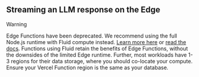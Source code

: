 ## Streaming an LLM response on the Edge

> [!WARNING]  
> Edge Functions have been deprecated. We recommend using the full Node.js runtime with Fluid compute instead. [Learn more here](https://www.youtube.com/watch?v=G-ngjNfMnvE) or [read the docs](https://vercel.com/docs/functions/fluid-compute). Functions using Fluid retain the benefits of Edge Functions, without the downsides of the limited Edge runtime. Further, most workloads have 1-3 regions for their data storage, where you should co-locate your compute. Ensure your Vercel Function region is the same as your database.
